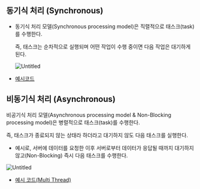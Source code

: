 ## 동기식 처리 (Synchronous)

* 동기식 처리 모델(Synchronous processing model)은 직렬적으로 태스크(task)를 수행한다.

  즉, 태스크는 순차적으로 실행되며 어떤 작업이 수행 중이면 다음 작업은 대기하게 된다.

  ![Untitled](https://user-images.githubusercontent.com/80076029/135789458-0bc57572-b8fa-436b-b120-50ba85253200.png)


* [예시코드](https://github.com/limsaehyun/Rx-and-Reactive-Programming/tree/main/SynchronousAndAsynchronous/AsynchroExample)



## 비동기식 처리 (Asynchronous)

비공기식 처리 모델(Asynchronous processing model & Non-Blocking processing model)은 병렬적으로 태스크(task)를 수행한다.

즉, 태스크가 종료되지 않는 상태라 하더라고 대기하지 않도 다음 태스크를 실행한다.



- 예시로, 서버에 데이터를 요청한 이후 서버로부터 데이터가 응답될 때까지 대기하지 않고(Non-Blocking) 즉시 다음 태스크를 수행한다.


![Untitled](https://user-images.githubusercontent.com/80076029/135789468-62a4d234-d915-4337-92a5-db395d90bfbb.png)

* [예시 코드(Multi Thread)](https://github.com/limsaehyun/Rx-and-Reactive-Programming/tree/main/SynchronousAndAsynchronous/AsynchroExample)
